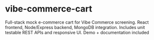 # vibe-commerce-cart
Full-stack mock e-commerce cart for Vibe Commerce screening. React frontend, Node/Express backend, MongoDB integration. Includes unit testable REST APIs and responsive UI. Demo + documentation included
